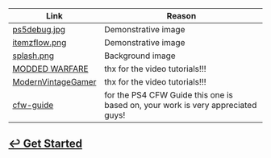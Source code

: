 | Link | Reason |
| ---- | ------ |
| [ps5debug.jpg](https://external-content.duckduckgo.com/iu/?u=https%3A%2F%2Fwololo.net%2Fwagic%2Fwp-content%2Fuploads%2F2021%2F11%2Fps5_kernel_exploit_debug_settings-scaled.jpg&f=1&nofb=1&ipt=d4a6417ad8fe21f5e9fda56ae0e3a516acbdb829431b9bfba6ca82e0e1fffd3f&ipo=images) | Demonstrative image |
| [itemzflow.png](https://external-content.duckduckgo.com/iu/?u=https%3A%2F%2Fblogger.googleusercontent.com%2Fimg%2Fb%2FR29vZ2xl%2FAVvXsEgOGWs_X1BuxfzCpNL_l-Qmbm6yfNR3DTGCDLd3xlMOxyQhGHoDJIpzwqPm5EarQaHI_QkXtKkFm433UbQZBgRQ2Vm7IVyoyTdvCZVwsL07TJnA_YuaeRkTbBTj0jEIbz23MSpwNzLfLupEQ-opEExlcX_iTAC6lI9BfuRpToNr_yE2RHXtDFrNyA2T9pU%2Fw1200-h630-p-k-no-nu%2F%25E7%2594%25BB%25E5%2583%258F_2023-12-27_190444133.png&f=1&nofb=1&ipt=d50091a271d06d278f09a2ed257527a109deffea3a79ddda8a66e489b878512d&ipo=images) | Demonstrative image |
| [splash.png](https://github.com/cfw-guide/ps4.cfw.guide/blob/master/docs/.vuepress/public/assets/images/splash.png) | Background image |
| [MODDED WARFARE](https://www.youtube.com/@MODDEDWARFARE) | thx for the video tutorials!!! |
| [ModernVintageGamer](https://www.youtube.com/@ModernVintageGamer) | thx for the video tutorials!!! |
| [cfw-guide](https://github.com/cfw-guide/) | for the PS4 CFW Guide this one is based on, your work is very appreciated guys! |

## [↩ Get Started](README.md)
